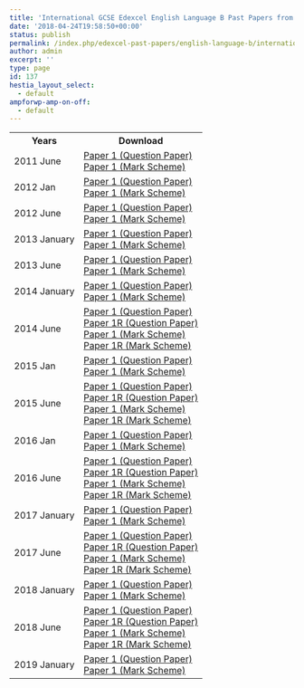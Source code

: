 ```yaml
---
title: 'International GCSE Edexcel English Language B Past Papers from 2011'
date: '2018-04-24T19:58:50+00:00'
status: publish
permalink: /index.php/edexcel-past-papers/english-language-b/international-gcse
author: admin
excerpt: ''
type: page
id: 137
hestia_layout_select:
  - default
ampforwp-amp-on-off:
  - default
---
```


<table class="table" style="width: 100%;">
<tbody>
<tr>
<th>Years</th>
<th>Download</th>
</tr>
<tr>
<td>2011 June</td>
<td>
    <a href="https://www.dropbox.com/s/xjuk3pubp80tkg5/4EB0_01_que_20110615.pdf?dl=1">Paper 1 (Question Paper)</a><br />
    <a href="https://www.dropbox.com/s/05cm97fu9ue0ngf/4EB0_01_rms_20110824a.pdf?dl=1">Paper 1 (Mark Scheme)</a></td>
</tr>
<tr>
<td>2012 Jan</td>
<td>
    <a href="https://www.dropbox.com/s/7d53i5wuqg17xtq/4EB0_01_que_20120307.pdf?dl=1">Paper 1 (Question Paper)</a><br />
    <a href="https://www.dropbox.com/s/xuu31xcwd8dhrl2/4EB0_01_msc_20120307.pdf?dl=1">Paper 1 (Mark Scheme)</a></td>
</tr>
<tr>
<td>2012 June</td>
<td>
    <a href="https://www.dropbox.com/s/pws9x2t8pmtmim2/4EB0_IGCSE_1206.pdf?dl=1">Paper 1 (Question Paper)</a><br />
    <a href="https://www.dropbox.com/s/tuzh42vhp6z6s02/4EB0_01_rms_20120823.pdf?dl=1">Paper 1 (Mark Scheme)</a></td>
</tr>
<tr>
<td>2013 January</td>
<td>
    <a href="https://www.dropbox.com/s/aim4866lwj40yrm/4EB0_01_que_20130116.pdf?dl=1">Paper 1 (Question Paper)</a><br />
    <a href="https://www.dropbox.com/s/4mrmzug8dwsh102/4EB0_01_rms_20130307.pdf?dl=1">Paper 1 (Mark Scheme)</a></td>
</tr>
<tr>
<td>2013 June</td>
<td>
    <a href="https://www.dropbox.com/s/u84x48gty40sr6q/4EB0_01_que_20130523.pdf?dl=1">Paper 1 (Question Paper)</a><br />
    <a href="https://www.dropbox.com/s/vl3nvlnzk0u0qw4/4EB0_01_msc_20130822.pdf?dl=1">Paper 1 (Mark Scheme)</a></td>
</tr>
<tr>
<td>2014 January</td>
<td>
    <a href="https://www.dropbox.com/s/n5dw5k351ku1ui1/4EB0_01_que_20140115.pdf?dl=1">Paper 1 (Question Paper)</a><br />
    <a href="https://www.dropbox.com/s/z16xgmaeh8bsicj/4EB0_01_msc_20140306.pdf?dl=1">Paper 1 (Mark Scheme)</a></td>
</tr>
<tr>
<td>2014 June</td>
<td>
    <a href="https://www.dropbox.com/s/3r6jqj7rdem190p/4EB0_01_que_20140522.pdf?dl=1">Paper 1 (Question Paper)</a><br />
    <a href="https://www.dropbox.com/s/8r13cw5cmt9yo95/4EB0_01R_que_20140522.pdf?dl=1">Paper 1R (Question Paper)</a><br />
    <a href="https://www.dropbox.com/s/baqwlq9tdaud0gj/4EB0_01_msc_20140821.pdf?dl=1">Paper 1 (Mark Scheme)</a><br />
    <a href="https://www.dropbox.com/s/6gbpi9g3a7ktjj3/4EB0_01R_msc_20140821.pdf?dl=1">Paper 1R (Mark Scheme)</a></td>
</tr>
<tr>
<td>2015 Jan</td>
<td>
    <a href="https://www.dropbox.com/s/srgs839wnlnyfrz/4EB0_01_que_20150120.pdf?dl=1">Paper 1 (Question Paper)</a><br />
    <a href="https://www.dropbox.com/s/a5m604zj4hfjvwp/4EB0_01_msc_21050305.pdf?dl=1">Paper 1 (Mark Scheme)</a></td>
</tr>
<tr>
<td>2015 June</td>
<td>
    <a href="https://www.dropbox.com/s/jovu105wtps8vbb/4EB0_01_que_20150610.pdf?dl=1">Paper 1 (Question Paper)</a><br />
    <a href="https://www.dropbox.com/s/mieaovraul3vhsl/4EB0_01R_que_20150610.pdf?dl=1">Paper 1R (Question Paper)</a><br />
    <a href="https://www.dropbox.com/s/3w2o54iil2rrucu/4EB0_01_msc_20150819.pdf?dl=1">Paper 1 (Mark Scheme)</a><br />
    <a href="https://www.dropbox.com/s/27jky37dk6peyhk/4EB0_01R_msc_20150819.pdf?dl=1">Paper 1R (Mark Scheme)</a></td>
</tr>
<tr>
<td>2016 Jan</td>
<td>
    <a href="https://www.dropbox.com/s/kkoahlgql82u5il/4EB0_01_que_20160128.pdf?dl=1">Paper 1 (Question Paper)</a><br />
    <a href="https://www.dropbox.com/s/ixzyqckaimico1q/4EB0_01_msc_20160302.pdf?dl=1">Paper 1 (Mark Scheme)</a></td>
</tr>
<tr>
<td>2016 June</td>
<td>
    <a href="https://www.dropbox.com/s/rsadf8zpbwjs6vf/4EB0_01_que_20160609.pdf?dl=1">Paper 1 (Question Paper)</a><br />
    <a href="https://www.dropbox.com/s/2r4av0adoj7hhz9/4EB0_01R_que_20160609.pdf?dl=1">Paper 1R (Question Paper)</a><br />
    <a href="https://www.dropbox.com/s/b554v8o0j1uu18r/4EB0_01_rms_20160824.pdf?dl=1">Paper 1 (Mark Scheme)</a><br />
    <a href="https://www.dropbox.com/s/rzmprdatfbas01c/4EB0_01R_rms_20160824.pdf?dl=1">Paper 1R (Mark Scheme)</a></td>
</tr>
<tr>
<td>2017 January</td>
<td>
    <a href="https://qualifications.pearson.com/content/dam/pdf/International%20GCSE/English%20Language%20A/2009/Exam%20materials/4EB0_01_que_20170125.pdf">Paper 1 (Question Paper)</a><br />
    <a href="https://qualifications.pearson.com/content/dam/pdf/International%20GCSE/English%20Language%20B/2009/Exam%20materials/4EB0_01_rms_20170301.pdf">Paper 1 (Mark Scheme)</a></td>
</tr>
<tr>
<td>2017 June</td>
<td>
    <a href="https://qualifications.pearson.com/content/dam/pdf/International%20GCSE/English%20Language%20B/2009/Exam%20materials/4EB0_01_que_20170612.pdf">Paper 1 (Question Paper)</a><br />
    <a href="https://qualifications.pearson.com/content/dam/pdf/International%20GCSE/English%20Language%20B/2009/Exam%20materials/4EB0_01R_que_20170612.pdf">Paper 1R (Question Paper)</a><br />
    <a href="https://qualifications.pearson.com/content/dam/pdf/International%20GCSE/English%20Language%20B/2009/Exam%20materials/4EB0_01_rms_20170823.pdf">Paper 1 (Mark Scheme)</a><br />
    <a href="https://qualifications.pearson.com/content/dam/pdf/International%20GCSE/English%20Language%20B/2009/Exam%20materials/4EB0_01R_rms_20170823.pdf">Paper 1R (Mark Scheme)</a></td>
</tr>
<tr>
<td>2018 January</td>
<td>
    <a href="https://qualifications.pearson.com/content/dam/pdf/International%20GCSE/English%20Language%20B/2009/Exam%20materials/4EB0_01_que_20180125.pdf">Paper 1 (Question Paper)</a><br />
    <a href="https://qualifications.pearson.com/content/dam/pdf/International%20GCSE/English%20Language%20B/2009/Exam%20materials/4EB0_01_rms_20180308.pdf">Paper 1 (Mark Scheme)</a></td>
</tr>
<tr>
<td>2018 June</td>
<td>
    <a href="https://qualifications.pearson.com/content/dam/pdf/International%20GCSE/English%20Language%20B/2009/Exam%20materials/4EB0_01_que_20180606.pdf">Paper 1 (Question Paper)</a><br />
    <a href="https://qualifications.pearson.com/content/dam/pdf/International%20GCSE/English%20Language%20B/2009/Exam%20materials/4EB0_01R_que_20180606.pdf">Paper 1R (Question Paper)</a><br />
    <a href="https://qualifications.pearson.com/content/dam/pdf/International%20GCSE/English%20Language%20B/2009/Exam%20materials/4EB0_01_rms_20180822.pdf">Paper 1 (Mark Scheme)</a><br />
    <a href="https://qualifications.pearson.com/content/dam/pdf/International%20GCSE/English%20Language%20B/2009/Exam%20materials/4EB0_01R_rms_20180822.pdf">Paper 1R (Mark Scheme)</a></td>
</tr>
<tr>
<td>2019 January</td>
<td>
    <a href="https://qualifications.pearson.com/content/dam/pdf/International%20GCSE/English%20Language%20B/2009/Exam%20materials/4EB0_01_que_20190124.pdf">Paper 1 (Question Paper)</a><br />
    <a href="https://qualifications.pearson.com/content/dam/pdf/International%20GCSE/English%20Language%20B/2009/Exam%20materials/4EB0_01_msc_20190307.pdf">Paper 1 (Mark Scheme)</a></td>
</tr>
</tbody>
</table>
